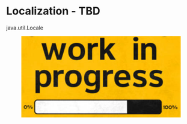 # Localization - TBD

java.util.Locale

<figure><img src="../../../.gitbook/assets/image (240).png" alt=""><figcaption></figcaption></figure>
